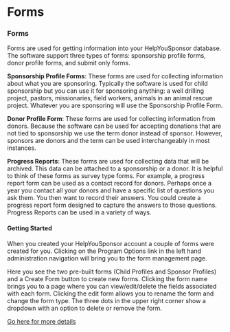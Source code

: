 # Forms

### Forms

Forms are used for getting information into your HelpYouSponsor database. The software support three types of forms: sponsorship profile forms, donor profile forms, and submit only forms.

**Sponsorship Profile Forms**: These forms are used for collecting information about what you are sponsoring. Typically the software is used for child sponsorship but you can use it for sponsoring anything: a well drilling project, pastors, missionaries, field workers, animals in an animal rescue project. Whatever you are sponsoring will use the Sponsorship Profile Form.

**Donor Profile Form**: These forms are used for collecting information from donors. Because the software can be used for accepting donations that are not tied to sponsorship we use the term donor instead of sponsor. However, sponsors are donors and the term can be used interchangeably in most instances.

**Progress Reports**: These forms are used for collecting data that will be archived. This data can be attached to a sponsorship or a donor. It is helpful to think of these forms as survey type forms. For example, a progress report form can be used as a contact record for donors. Perhaps once a year you contact all your donors and have a specific list of questions you ask them. You then want to record their answers. You could create a progress report form designed to capture the answers to those questions. Progress Reports can be used in a variety of ways.

#### Getting Started

When you created your HelpYouSponsor account a couple of forms were created for you. Clicking on the Program Options link in the left hand administration navigation will bring you to the form management page.

Here you see the two pre-built forms (Child Profiles and Sponsor Profiles) and a  Create Form button to create new forms. Clicking the form name brings you to a page where you can view/edit/delete the fields associated with each form. Clicking the edit form allows you to rename the form and change the form type. The three dots in the upper right corner show a dropdown with an option to delete or remove the form.

[Go here for more details](../../product-tour/program-options/program-forms.md)
